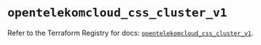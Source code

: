 # `opentelekomcloud_css_cluster_v1`

Refer to the Terraform Registry for docs: [`opentelekomcloud_css_cluster_v1`](https://registry.terraform.io/providers/opentelekomcloud/opentelekomcloud/1.36.33/docs/resources/css_cluster_v1).
